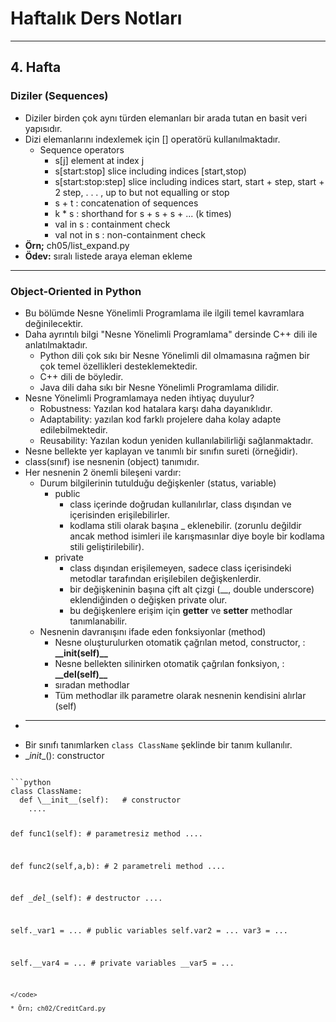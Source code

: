 # Haftalık Ders Notları
---
## 4. Hafta

### Diziler (Sequences)

* Diziler birden çok aynı türden elemanları bir arada tutan en basit veri yapısıdır.
* Dizi elemanlarını indexlemek için [] operatörü kullanılmaktadır.
   * Sequence operators
      * s[j] element at index j
      * s[start:stop] slice including indices [start,stop)
      * s[start:stop:step] slice including indices start, start + step, start + 2 step, . . . , up to but not equalling or stop
      * s + t : concatenation of sequences 
      * k * s : shorthand for s + s + s + ... (k times)
      * val in s      : containment check
      * val not in s  : non-containment check
* **Örn;** ch05/list_expand.py
* **Ödev:** sıralı listede araya eleman ekleme

---

### Object-Oriented in Python
* Bu bölümde Nesne Yönelimli Programlama ile ilgili temel kavramlara değinilecektir. 
* Daha ayrıntılı bilgi "Nesne Yönelimli Programlama" dersinde C++ dili ile anlatılmaktadır. 
  * Python dili çok sıkı bir Nesne Yönelimli dil olmamasına rağmen bir çok temel özellikleri desteklemektedir.
  * C++ dili de böyledir.
  * Java dili daha sıkı bir Nesne Yönelimli Programlama dilidir.
* Nesne Yönelimli Programlamaya neden ihtiyaç duyulur?
  * Robustness: Yazılan kod hatalara karşı daha dayanıklıdır.
  * Adaptability: yazılan kod farklı projelere daha kolay adapte edilebilmektedir.
  * Reusability: Yazılan kodun yeniden kullanılabilirliği sağlanmaktadır.
* Nesne bellekte yer kaplayan ve tanımlı bir sınıfın sureti (örneğidir).
* class(sınıf) ise nesnenin (object) tanımıdır.
* Her nesnenin 2 önemli bileşeni vardır:
  * Durum bilgilerinin tutulduğu değişkenler (status, variable)
    * public
      * class içerinde doğrudan kullanılırlar, class dışından ve içerisinden erişilebilirler.
      * kodlama stili olarak başına _ eklenebilir. (zorunlu değildir ancak method isimleri ile karışmasınlar diye boyle bir kodlama stili geliştirilebilir).
    * private
      * class dışından erişilemeyen, sadece class içerisindeki metodlar tarafından erişilebilen değişkenlerdir.
      * bir değişkeninin başına çift alt çizgi (__, double underscore) eklendiğinden o değişken private olur.
      * bu değişkenlere erişim için **getter** ve **setter** methodlar tanımlanabilir.
  * Nesnenin davranışını ifade eden fonksiyonlar (method)
    * Nesne oluşturulurken otomatik çağrılan metod, constructor, : **\__init(self)__**
    * Nesne bellekten silinirken otomatik çağrılan fonksiyon, : **\__del(self)__**
    * sıradan methodlar
    * Tüm methodlar ilk parametre olarak nesnenin kendisini alırlar (self)
* ---
* Bir sınıfı tanımlarken <code>class ClassName</code> şeklinde bir tanım kullanılır.
* \__init__(): constructor

<code>
```python
class ClassName:
  def \__init__(self):   # constructor
    ....

  def func1(self):      # parametresiz method
    .... 
  
  def func2(self,a,b):  # 2 parametreli method
    .... 
  
  def \__del__(self):    # destructor
    ....

  self._var1  = ...     # public variables
  self.var2   = ...
  var3        = ...

  self.__var4 = ...     # private variables
  __var5      = ... 
```
</code>

* Örn; ch02/CreditCard.py
